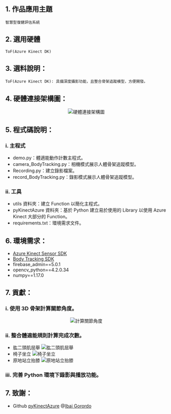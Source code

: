 ## 1. 作品應用主題
    智慧型復健評估系統

## 2. 選用硬體
    ToF(Azure Kinect DK)

## 3. 選料說明：
    ToF(Azure Kinect DK): 具備深度攝影功能，且整合骨架追蹤模型，方便開發。

## 4. 硬體連接架構圖：
<div align=center><img src='https://github.com/JerryJack121/SmartLongCare/blob/main/%E6%99%BA%E6%85%A7%E5%9E%8B%E5%BE%A9%E5%81%A5%E8%A9%95%E4%BC%B0%E7%B3%BB%E7%B5%B1/image/%E7%A1%AC%E9%AB%94%E6%9E%B6%E6%A7%8B%E9%80%A3%E6%8E%A5%E5%9C%96.jpg?raw=true' alt='硬體連接架構圖'/></div>

## 5. 程式碼說明：
### i. 主程式
- demo.py：體適能動作計數主程式。
- camera_BodyTracking.py：相機模式展示人體骨架追蹤模型。
- Recording.py：建立錄影檔案。
- record_BodyTracking.py：錄影模式展示人體骨架追蹤模型。
### ii. 工具
- utils 資料夾：建立 Function 以簡化主程式。
- pyKinectAzure 資料夾：基於 Python 建立易於使用的 Library 以使用 Azure Kinect 大部分的 Function。
- requirements.txt：環境需求文件。

## 6. 環境需求：
- [Azure Kinect Sensor SDK](https://docs.microsoft.com/zh-tw/azure/kinect-dk/sensor-sdk-download)
- [Body Tracking SDK](https://docs.microsoft.com/zh-tw/azure/kinect-dk/body-sdk-download)
- firebase_admin==5.0.1
- opencv_python==4.2.0.34
- numpy==1.17.0

## 7. 貢獻：
### i. 使用 3D 骨架計算關節角度。  
<div align=center><img src='https://github.com/Jack-Forks/SmartLongCare/blob/main/%E6%99%BA%E6%85%A7%E5%9E%8B%E5%BE%A9%E5%81%A5%E8%A9%95%E4%BC%B0%E7%B3%BB%E7%B5%B1/image/%E9%97%9C%E7%AF%80%E8%A7%92%E5%BA%A6%E8%A8%88%E7%AE%97.png?raw=true' alt='計算關節角度'/></div>

### ii. 整合體適能規則計算完成次數。  
- 肱二頭肌屈舉
![肱二頭肌屈舉](https://github.com/Jack-Forks/SmartLongCare/blob/main/%E6%99%BA%E6%85%A7%E5%9E%8B%E5%BE%A9%E5%81%A5%E8%A9%95%E4%BC%B0%E7%B3%BB%E7%B5%B1/image/%E8%82%B1%E4%BA%8C%E9%A0%AD%E8%82%8C%E5%B1%88%E8%88%89.jpg?raw=true)
- 椅子坐立
![椅子坐立](https://github.com/Jack-Forks/SmartLongCare/blob/main/%E6%99%BA%E6%85%A7%E5%9E%8B%E5%BE%A9%E5%81%A5%E8%A9%95%E4%BC%B0%E7%B3%BB%E7%B5%B1/image/%E6%A4%85%E5%AD%90%E5%9D%90%E7%AB%8B.jpg?raw=true)
- 原地站立抬膝
![原地站立抬膝](https://github.com/Jack-Forks/SmartLongCare/blob/main/%E6%99%BA%E6%85%A7%E5%9E%8B%E5%BE%A9%E5%81%A5%E8%A9%95%E4%BC%B0%E7%B3%BB%E7%B5%B1/image/%E5%8E%9F%E5%9C%B0%E7%AB%99%E7%AB%8B%E6%8A%AC%E8%86%9D.jpg?raw=true)

### iii. 完善 Python 環境下錄影與播放功能。

## 7. 致謝：
- Github [pyKinectAzure](https://github.com/ibaiGorordo/pyKinectAzure) @[Ibai Gorordo](https://github.com/ibaiGorordo)